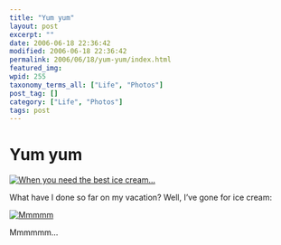 ```yaml
---
title: "Yum yum"
layout: post
excerpt: ""
date: 2006-06-18 22:36:42
modified: 2006-06-18 22:36:42
permalink: 2006/06/18/yum-yum/index.html
featured_img: 
wpid: 255
taxonomy_terms_all: ["Life", "Photos"]
post_tag: []
category: ["Life", "Photos"]
tags: post
---
```


# Yum yum

[![When you need the best ice cream...](http://static.flickr.com/71/169877287_af9e942808_m.jpg)](http://www.flickr.com/photos/pj/169877287)

What have I done so far on my vacation? Well, I’ve gone for ice cream:

[![Mmmmm](http://static.flickr.com/45/169877350_3f5b4c82c6_m.jpg)](http://www.flickr.com/photos/pj/169877350)

Mmmmmm…